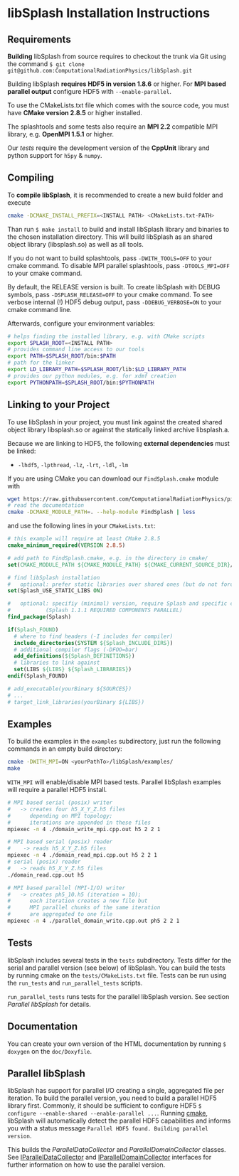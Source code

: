libSplash Installation Instructions
===================================

Requirements
------------

**Building** libSplash from source requires to checkout the trunk via Git
using the command
`$ git clone git@github.com:ComputationalRadiationPhysics/libSplash.git`

Building libSplash **requires HDF5 in version 1.8.6** or higher.
For **MPI based parallel output** configure HDF5 with `--enable-parallel`.

To use the CMakeLists.txt file which comes with the source code, you must have
**CMake version 2.8.5** or higher installed.

The splashtools and some tests also require an **MPI 2.2** compatible MPI library,
e.g. **OpenMPI 1.5.1** or higher.

Our *tests* require the development version of the **CppUnit** library and
python support for `h5py` & `numpy`.


Compiling
---------

To **compile libSplash**, it is recommended to create a new build folder and execute
```bash
cmake -DCMAKE_INSTALL_PREFIX=<INSTALL PATH> <CMakeLists.txt-PATH>
```

Than run `$ make install` to build and install libSplash library and binaries to the chosen
installation directory. This will build libSplash as an shared object library (libsplash.so)
as well as all tools.

If you do not want to build splashtools, pass `-DWITH_TOOLS=OFF` to your cmake command.
To disable MPI parallel splashtools, pass `-DTOOLS_MPI=OFF` to your cmake command.

By default, the RELEASE version is built. To create libSplash with DEBUG symbols,
pass `-DSPLASH_RELEASE=OFF` to your cmake command.
To see verbose internal (!) HDF5 debug output, pass `-DDEBUG_VERBOSE=ON`
to your cmake command line.

Afterwards, configure your environment variables:
```bash
# helps finding the installed library, e.g. with CMake scripts
export SPLASH_ROOT=<INSTALL PATH>
# provides command line access to our tools
export PATH=$SPLASH_ROOT/bin:$PATH
# path for the linker
export LD_LIBRARY_PATH=$SPLASH_ROOT/lib:$LD_LIBRARY_PATH
# provides our python modules, e.g. for xdmf creation
export PYTHONPATH=$SPLASH_ROOT/bin:$PYTHONPATH
```


Linking to your Project
-----------------------

To use libSplash in your project, you must link against the created shared object library
libsplash.so or against the statically linked archive libsplash.a.

Because we are linking to HDF5, the following **external dependencies** must be linked:
- `-lhdf5`, `-lpthread`, `-lz`, `-lrt`, `-ldl`, `-lm`

If you are using CMake you can download our `FindSplash.cmake` module with
```bash
wget https://raw.githubusercontent.com/ComputationalRadiationPhysics/picongpu/dev/src/cmake/FindSplash.cmake
# read the documentation
cmake -DCMAKE_MODULE_PATH=. --help-module FindSplash | less
```

and use the following lines in your `CMakeLists.txt`:
```cmake
# this example will require at least CMake 2.8.5
cmake_minimum_required(VERSION 2.8.5)

# add path to FindSplash.cmake, e.g. in the directory in cmake/
set(CMAKE_MODULE_PATH ${CMAKE_MODULE_PATH} ${CMAKE_CURRENT_SOURCE_DIR}/cmake/)

# find libSplash installation
#   optional: prefer static libraries over shared ones (but do not force them)
set(Splash_USE_STATIC_LIBS ON)

#   optional: specifiy (minimal) version, require Splash and specific components, e.g.
#           (Splash 1.1.1 REQUIRED COMPONENTS PARALLEL)
find_package(Splash)

if(Splash_FOUND)
  # where to find headers (-I includes for compiler)
  include_directories(SYSTEM ${Splash_INCLUDE_DIRS})
  # additional compiler flags (-DFOO=bar)
  add_definitions(${Splash_DEFINITIONS})
  # libraries to link against
  set(LIBS ${LIBS} ${Splash_LIBRARIES})
endif(Splash_FOUND)

# add_executable(yourBinary ${SOURCES})
# ...
# target_link_libraries(yourBinary ${LIBS})
```

Examples
--------

To build the examples in the `examples` subdirectory, just run the following
commands in an empty build directory:

```bash
cmake -DWITH_MPI=ON <yourPathTo>/libSplash/examples/
make
```

`WITH_MPI` will enable/disable MPI based tests. Parallel libSplash examples
will require a parallel HDF5 install.

```bash
# MPI based serial (posix) writer
#   -> creates four h5_X_Y_Z.h5 files
#      depending on MPI topology;
#      iterations are appended in these files
mpiexec -n 4 ./domain_write_mpi.cpp.out h5 2 2 1

# MPI based serial (posix) reader
#    -> reads h5_X_Y_Z.h5 files
mpiexec -n 4 ./domain_read_mpi.cpp.out h5 2 2 1
# serial (posix) reader
#   -> reads h5_X_Y_Z.h5 files
./domain_read.cpp.out h5

# MPI based parallel (MPI-I/O) writer
#   -> creates ph5_10.h5 (iteration = 10);
#      each iteration creates a new file but
#      MPI parallel chunks of the same iteration
#      are aggregated to one file
mpiexec -n 4 ./parallel_domain_write.cpp.out ph5 2 2 1
```


Tests
-----

libSplash includes several tests in the `tests` subdirectory.
Tests differ for the serial and parallel version (see below) of libSplash.
You can build the tests by running cmake on the `tests/CMakeLists.txt` file.
Tests can be run using the `run_tests` and `run_parallel_tests` scripts.

`run_parallel_tests` runs tests for the parallel libSplash version.
See section *Parallel libSplash* for details.


Documentation
-------------

You can create your own version of the HTML documentation by running
`$ doxygen` on the `doc/Doxyfile`.


Parallel libSplash
------------------

libSplash has support for parallel I/O creating a single, aggregated file per iteration.
To build the parallel version, you need to build a parallel HDF5 library first.
Commonly, it should be sufficient to configure HDF5 `$ configure --enable-shared --enable-parallel ...`.
Running [cmake](#Compiling), libSplash will automatically detect the parallel HDF5
capabilities and informs you with a status message
`Parallel HDF5 found. Building parallel version`.

This builds the *ParallelDataCollector* and *ParallelDomainCollector* classes.
See
[IParallelDataCollector](https://computationalradiationphysics.github.io/libSplash/classsplash_1_1_i_parallel_data_collector.html)
and
[IParallelDomainCollector](https://computationalradiationphysics.github.io/libSplash/classsplash_1_1_i_parallel_domain_collector.html)
interfaces for further information on how to use the parallel version.
